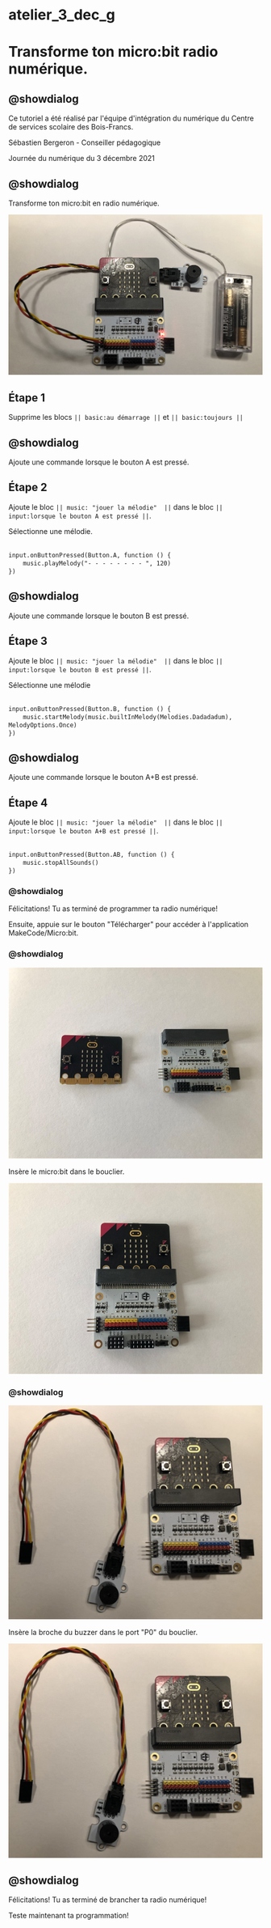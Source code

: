 # atelier_3_dec_g

# Transforme ton micro:bit radio numérique.

## @showdialog 

Ce tutoriel a été réalisé par l'équipe d'intégration du numérique du Centre de services scolaire des Bois-Francs. 

Sébastien Bergeron - Conseiller pédagogique 

Journée du numérique du 3 décembre 2021

## @showdialog 

Transforme ton micro:bit en radio numérique.
 
![CSSBF](https://github.com/sbergeroncp/mon-makecode/blob/master/atelier_g_1.jpg?raw=true) 

## Étape 1 

Supprime les blocs ``|| basic:au démarrage ||`` et ``|| basic:toujours ||`` 


## @showdialog 

Ajoute une commande lorsque le bouton A est pressé. 

## Étape 2 

 Ajoute le bloc ``|| music: "jouer la mélodie"  ||`` dans le bloc ``|| input:lorsque le bouton A est pressé ||``. 
 
Sélectionne une mélodie.

```blocks 

input.onButtonPressed(Button.A, function () {
    music.playMelody("- - - - - - - - ", 120)
})

``` 

## @showdialog 

Ajoute une commande lorsque le bouton B est pressé.  

## Étape 3 
 
Ajoute le bloc ``|| music: "jouer la mélodie"  ||`` dans le bloc ``|| input:lorsque le bouton B est pressé ||``. 
 
 Sélectionne une mélodie

```blocks 

input.onButtonPressed(Button.B, function () {
    music.startMelody(music.builtInMelody(Melodies.Dadadadum), MelodyOptions.Once)
})

``` 

## @showdialog 

Ajoute une commande lorsque le bouton A+B est pressé.  

## Étape 4 
 
Ajoute le bloc ``|| music: "jouer la mélodie"  ||`` dans le bloc ``|| input:lorsque le bouton A+B est pressé ||``. 
 

```blocks 

input.onButtonPressed(Button.AB, function () {
    music.stopAllSounds()
})

``` 

### @showdialog 

Félicitations! Tu as terminé de programmer ta radio numérique! 

Ensuite, appuie sur le bouton "Télécharger" pour accéder à l'application MakeCode/Micro:bit.

### @showdialog

![CSSBF](https://github.com/sbergeroncp/mon-makecode/blob/master/atelier_g_2.jpg?raw=true) 

Insère le micro:bit dans le bouclier.

![CSSBF](https://github.com/sbergeroncp/mon-makecode/blob/master/atelier_g_3.jpg?raw=true)

### @showdialog

![CSSBF](https://github.com/sbergeroncp/mon-makecode/blob/master/atelier_g_4.jpg?raw=true)

Insère la broche du buzzer dans le port "P0" du bouclier.

![CSSBF](https://github.com/sbergeroncp/mon-makecode/blob/master/atelier_g_4.jpg?raw=true)

## @showdialog 

Félicitations! Tu as terminé de brancher ta radio numérique! 

Teste maintenant ta programmation!